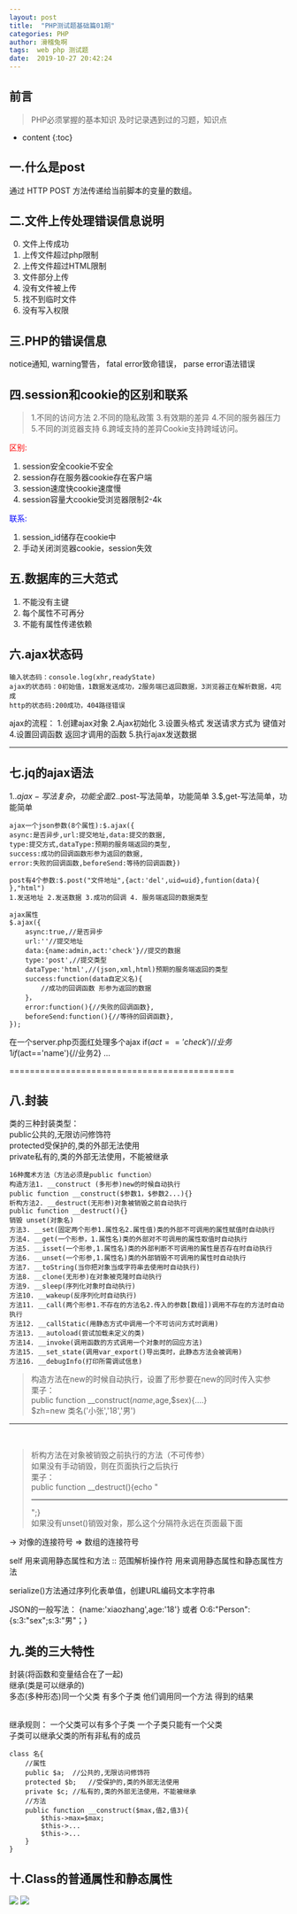 ```yaml
---
layout: post
title:  "PHP测试题基础篇01期"
categories: PHP
author: 滑稽兔啊
tags:  web php 测试题
date:  2019-10-27 20:42:24
---
```


## 前言

>PHP必须掌握的基本知识
>及时记录遇到过的习题，知识点

* content
{:toc}













## 一.什么是post

通过 HTTP POST 方法传递给当前脚本的变量的数组。

## 二.文件上传处理错误信息说明

0. 文件上传成功
1. 上传文件超过php限制
2. 上传文件超过HTML限制
3. 文件部分上传
4. 没有文件被上传
6. 找不到临时文件
7. 没有写入权限

## 三.PHP的错误信息

notice通知,
warning警告，
fatal error致命错误，
parse error语法错误

## 四.session和cookie的区别和联系

>1.不同的访问方法
>2.不同的隐私政策
>3.有效期的差异
>4.不同的服务器压力
>5.不同的浏览器支持
>6.跨域支持的差异Cookie支持跨域访问。


<span style="color:red;">区别:</span>

1. session安全cookie不安全
2. session存在服务器cookie存在客户端
3. session速度快cookie速度慢
4. session容量大cookie受浏览器限制2-4k

<span style="color:blue;">联系:</span>

1. session_id储存在cookie中
2. 手动关闭浏览器cookie，session失效

## 五.数据库的三大范式
1. 不能没有主键
2. 每个属性不可再分
3. 不能有属性传递依赖


## 六.ajax状态码
```
输入状态码：console.log(xhr,readyState)
ajax的状态码：0初始值，1数据发送成功，2服务端已返回数据，3浏览器正在解析数据，4完成
http的状态码:200成功，404路径错误
```
ajax的流程：
1.创建ajax对象
2.Ajax初始化
3.设置头格式 发送请求方式为 键值对
4.设置回调函数  返回才调用的函数
5.执行ajax发送数据

----------------------------------------------------
## 七.jq的ajax语法
1.$.ajax-写法复杂，功能全面
2.$.post-写法简单，功能简单
3.$,get-写法简单，功能简单

```
ajax一个json参数(8个属性):$.ajax({
async:是否异步,url:提交地址,data:提交的数据,
type:提交方式,dataType:预期的服务端返回的类型,
success:成功的回调函数形参为返回的数据,
error:失败的回调函数,beforeSend:等待的回调函数})

post有4个参数:$.post("文件地址",{act:'del',uid=uid},funtion(data){ },"html")
1.发送地址 2.发送数据 3.成功的回调 4. 服务端返回的数据类型
```
```
ajax属性
$.ajax({
	async:true,//是否异步
	url:''//提交地址
	data:{name:admin,act:'check'}//提交的数据
	type:'post',//提交类型
	dataType:'html',//(json,xml,html)预期的服务端返回的类型
	success:function(data自定义名){
		//成功的回调函数 形参为返回的数据
	}，
	error:function(){//失败的回调函数},
	beforeSend:function(){//等待的回调函数},	
});
```

在一个server.php页面红处理多个ajax
if($act=='check'){//业务1}
if($act=='name'){//业务2}
...

============================================
## 八.封装
类的三种封装类型：<br>
public公共的,无限访问修饰符<br>
protected受保护的,类的外部无法使用<br>
private私有的,类的外部无法使用，不能被继承<br>

```
16种魔术方法（方法必须是public function）
构造方法1. __construct (多形参)new的时候自动执行
public function __construct($参数1，$参数2...){}
析构方法2. __destruct(无形参)对象被销毁之前自动执行
public function __destruct(){}	
销毁 unset(对象名)
方法3. __set(固定两个形参1.属性名2.属性值)类的外部不可调用的属性赋值时自动执行
方法4. __get(一个形参，1.属性名)类的外部对不可调用的属性取值时自动执行
方法5. __isset(一个形参,1.属性名)类的外部判断不可调用的属性是否存在时自动执行
方法6. __unset(一个形参,1.属性名)类的外部销毁不可调用的属性时自动执行
方法7. __toString(当你把对象当成字符串去使用时自动执行)
方法8. __clone(无形参)在对象被克隆时自动执行
方法9. __sleep(序列化对象时自动执行)
方法10. __wakeup(反序列化时自动执行)
方法11. __call(两个形参1.不存在的方法名2.传入的参数[数组])调用不存在的方法时自动执行
方法12. __callStatic(用静态方式中调用一个不可访问方式时调用)
方法13. __autoload(尝试加载未定义的类)
方法14. __invoke(调用函数的方式调用一个对象时的回应方法)
方法15. __set_state(调用var_export()导出类时，此静态方法会被调用)
方法16. __debugInfo(打印所需调试信息)
```
> 构造方法在new的时候自动执行，设置了形参要在new的同时传入实参<br>
> 栗子：<br>
> public function __construct($name,$age,$sex){....}<br>
> $zh=new 类名('小张','18','男')<br>
<hr style="color:gray;"><br>

> 析构方法在对象被销毁之前执行的方法（不可传参）<br>
> 如果没有手动销毁，则在页面执行之后执行<br>
> 栗子：<br>
> public function __destruct(){echo "<hr>";}<br>
> 如果没有unset()销毁对象，那么这个分隔符永远在页面最下面<br>

->  对像的连接符号
=> 数组的连接符号

self 用来调用静态属性和方法
:: 范围解析操作符 用来调用静态属性和静态属性方法

serialize()方法通过序列化表单值，创建URL编码文本字符串


JSON的一般写法：
{name:'xiaozhang',age:'18'}
或者
O:6:"Person":{s:3:"sex";s:3:"男"；}

## 九.类的三大特性

封装(将函数和变量结合在了一起)<br>
继承(类是可以继承的)<br>
多态(多种形态)同一个父类 有多个子类 他们调用同一个方法 得到的结果<br><br>



继承规则：
一个父类可以有多个子类 一个子类只能有一个父类<br>
子类可以继承父类的所有非私有的成员

```
class 名{
	//属性
    public $a;	//公共的,无限访问修饰符
	protected $b;	//受保护的,类的外部无法使用
	private $c;	//私有的,类的外部无法使用，不能被继承
    //方法
    public function __construct($max,值2,值3){
        $this->max=$max;
        $this->...
        $this->...
    }
}
```



## 十.Class的普通属性和静态属性

![](https://j1109053660.oss-cn-hangzhou.aliyuncs.com/img/20191027203125.png)
![](https://j1109053660.oss-cn-hangzhou.aliyuncs.com/img/20191027203142.png)